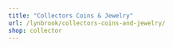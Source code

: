 ```yaml
---
title: "Collectors Coins & Jewelry"
url: /lynbrook/collectors-coins-and-jewelry/
shop: collector
---
```

